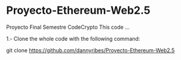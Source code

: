 # Proyecto-Ethereum-Web2.5
 Proyecto Final Semestre CodeCrypto
This code ...

1.- Clone the whole code with the following command:

  git clone https://github.com/dannyribes/Proyecto-Ethereum-Web2.5

